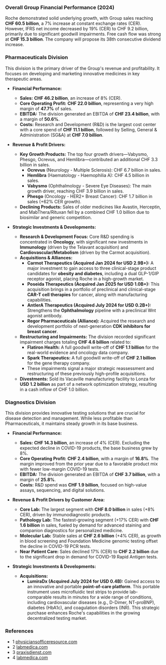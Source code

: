 ### **Overall Group Financial Performance (2024)**

Roche demonstrated solid underlying growth, with Group sales reaching **CHF 60.5 billion**, a 7% increase at constant exchange rates (CER). However, IFRS net income decreased by 19% (CER) to CHF 9.2 billion, primarily due to significant goodwill impairments. Free cash flow was strong at **CHF 15.3 billion**. The company will propose its 38th consecutive dividend increase.

### **Pharmaceuticals Division**

This division is the primary driver of the Group's revenue and profitability. It focuses on developing and marketing innovative medicines in key therapeutic areas.

*   **Financial Performance:**
    *   **Sales:** **CHF 46.2 billion**, an increase of 8% (CER).
    *   **Core Operating Profit:** **CHF 22.0 billion**, representing a very high margin of **47.7%** of sales.
    *   **EBITDA:** The division generated an EBITDA of **CHF 23.4 billion**, with a margin of **50.6%**.
    *   **Costs:** Research and Development (R&D) is the largest cost center with a core spend of **CHF 11.1 billion**, followed by Selling, General & Administration (SG&A) at **CHF 7.0 billion**.

*   **Revenue & Profit Drivers:**
    *   **Key Growth Products:** The top four growth drivers—Vabysmo, Phesgo, Ocrevus, and Hemlibra—contributed an additional CHF 3.3 billion in sales.
        *   **Ocrevus** (Neurology - Multiple Sclerosis): CHF 6.7 billion in sales.
        *   **Hemlibra** (Haematology - Haemophilia A): CHF 4.5 billion in sales.
        *   **Vabysmo** (Ophthalmology - Severe Eye Diseases): The main growth driver, reaching CHF 3.9 billion in sales.
        *   **Phesgo** (Oncology - HER2+ Breast Cancer): CHF 1.7 billion in sales (+62% CER growth).
    *   **Declining Products:** Sales of older medicines like Avastin, Herceptin, and MabThera/Rituxan fell by a combined CHF 1.0 billion due to biosimilar and generic competition.

*   **Strategic Investments & Developments:**
    *   **Research & Development Focus:** Core R&D spending is concentrated in **Oncology**, with significant new investments in **Immunology** (driven by the Telavant acquisition) and **Cardiovascular/Metabolism** (driven by the Carmot acquisition).
    *   **Acquisitions & Alliances:**
        *   **Carmot Therapeutics (Acquired Jan 2024 for USD 2.9B+):** A major investment to gain access to three clinical-stage product candidates for **obesity and diabetes**, including a dual GLP-1/GIP receptor agonist, placing Roche in a high-growth market.
        *   **Poseida Therapeutics (Acquired Jan 2025 for USD 1.0B+):** This acquisition brings in a portfolio of preclinical and clinical-stage **CAR-T cell therapies** for cancer, along with manufacturing capabilities.
        *   **AntlerA Therapeutics (Acquired July 2024 for USD 0.2B+):** Strengthens the **Ophthalmology** pipeline with a preclinical Wnt agonist antibody.
        *   **Regor Pharmaceuticals (Alliance):** Acquired the research and development portfolio of next-generation **CDK inhibitors for breast cancer**.
    *   **Restructuring and Impairments:** The division recorded significant impairment charges totaling **CHF 4.6 billion** related to:
        *   **Flatiron Health:** A full goodwill write-off of **CHF 1.1 billion** for the real-world evidence and oncology data company.
        *   **Spark Therapeutics:** A full goodwill write-off of **CHF 2.1 billion** for the gene therapy company.
        *   These impairments signal a major strategic reassessment and restructuring of these previously high-profile acquisitions.
    *   **Divestments:** Sold its Vacaville manufacturing facility to Lonza for **USD 1.2 billion** as part of a network optimization strategy, resulting in a cash inflow of CHF 1.0 billion.

### **Diagnostics Division**

This division provides innovative testing solutions that are crucial for disease detection and management. While less profitable than Pharmaceuticals, it maintains steady growth in its base business.

*   **Financial Performance:**
    *   **Sales:** **CHF 14.3 billion**, an increase of 4% (CER). Excluding the expected decline in COVID-19 products, the base business grew by 8%.
    *   **Core Operating Profit:** **CHF 2.4 billion**, with a margin of **16.8%**. The margin improved from the prior year due to a favorable product mix with fewer low-margin COVID-19 tests.
    *   **EBITDA:** The division generated an EBITDA of **CHF 3.7 billion**, with a margin of **25.8%**.
    *   **Costs:** R&D spend was **CHF 1.9 billion**, focused on high-value assays, sequencing, and digital solutions.

*   **Revenue & Profit Drivers by Customer Area:**
    *   **Core Lab:** The largest segment with **CHF 8.0 billion** in sales (+8% CER), driven by immunodiagnostic products.
    *   **Pathology Lab:** The fastest-growing segment (+17% CER) with **CHF 1.6 billion** in sales, fueled by demand for advanced staining and companion diagnostics for personalized medicine.
    *   **Molecular Lab:** Stable sales at **CHF 2.6 billion** (+4% CER), as growth in blood screening and Foundation Medicine genomic testing offset the decline in COVID-19 PCR tests.
    *   **Near Patient Care:** Sales declined 17% (CER) to **CHF 2.2 billion** due to the significant drop in demand for COVID-19 Rapid Antigen tests.

*   **Strategic Investments & Developments:**
    *   **Acquisitions:**
        *   **LumiraDx (Acquired July 2024 for USD 0.4B):** Gained access to an innovative and portable **point-of-care platform**. This portable instrument uses microfluidic test strips to provide lab-comparable results in minutes for a wide range of conditions, including cardiovascular diseases (e.g., D-Dimer, NT-proBNP), diabetes (HbA1c), and coagulation disorders (INR). This strategic purchase enhances Roche's capabilities in the growing decentralized testing market.

### **References**

* 1 [physiciansofficeresource.com](https://www.physiciansofficeresource.com/diagnostics/lumiradx/lumiradx-platform/)
* 2 [labmedica.com](https://www.labmedica.com/medica-2021/articles/294790517/lumiradx-presents-its-innovative-next-generation-point-of-care-diagnostics-platform-at-medica-2021.html)
* 3 [praxisdienst.com](https://www.praxisdienst.com/en/Lab+Equipment/Lab+Devices/Analysis+Devices/LumiraDX.html)
* 4 [labmedica.com](https://www.labmedica.com/medica-2023/articles/294799279/lumiradx-demonstrates-transformative-tests-and-technologies.html)
